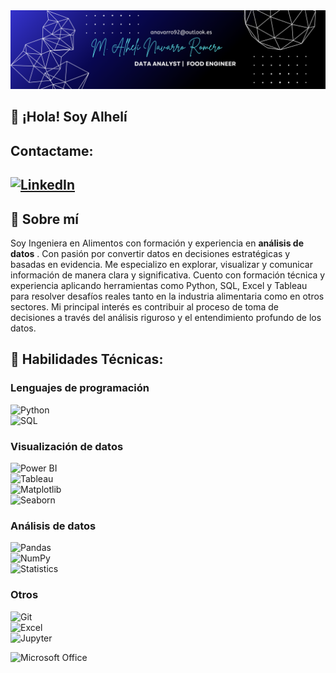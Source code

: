 <div id="header" align="center">
  <img decoding="async" src="https://github.com/Alhe1712/Alhe1712/blob/main/banner_nombre1.png?raw=true" width="1200"/>
</div>

## 👋 ¡Hola! Soy Alhelí
## Contactame: 
[![LinkedIn](https://img.shields.io/badge/LinkedIn-0077B5?style=for-the-badge&logo=linkedin&logoColor=white)](https://www.linkedin.com/in/alheli-navarro)
---
## 💼 Sobre mí
Soy Ingeniera en Alimentos con formación y experiencia en **análisis de datos** . 
Con pasión por convertir datos en decisiones estratégicas y basadas en evidencia. Me especializo en explorar, visualizar y comunicar información de manera clara y significativa. Cuento con formación técnica y experiencia aplicando herramientas como Python, SQL, Excel y Tableau para resolver desafíos reales tanto en la industria alimentaria como en otros sectores. Mi principal interés es contribuir al proceso de toma de decisiones a través del análisis riguroso y el entendimiento profundo de los datos.

## 🧠 Habilidades Técnicas:

### Lenguajes de programación  
![Python](https://img.shields.io/badge/Python-3776AB?style=flat-square&logo=python&logoColor=white)  
![SQL](https://img.shields.io/badge/SQL-4479A1?style=flat-square&logo=postgresql&logoColor=white)

### Visualización de datos  
![Power BI](https://img.shields.io/badge/Power_BI-F2C811?style=flat-square&logo=powerbi&logoColor=black)  
![Tableau](https://img.shields.io/badge/Tableau-E97627?style=flat-square&logo=tableau&logoColor=white)  
![Matplotlib](https://img.shields.io/badge/Matplotlib-11557C?style=flat-square&logo=matplotlib&logoColor=white)  
![Seaborn](https://img.shields.io/badge/Seaborn-2E6E9E?style=flat-square)

###  Análisis de datos  
![Pandas](https://img.shields.io/badge/Pandas-150458?style=flat-square&logo=pandas&logoColor=white)  
![NumPy](https://img.shields.io/badge/NumPy-013243?style=flat-square&logo=numpy&logoColor=white)  
![Statistics](https://img.shields.io/badge/Statistics-0A0A0A?style=flat-square&logo=canonical&logoColor=white)

### Otros  
![Git](https://img.shields.io/badge/Git-F05032?style=flat-square&logo=git&logoColor=white)  
![Excel](https://img.shields.io/badge/Excel-217346?style=flat-square&logo=microsoft-excel&logoColor=white)  
![Jupyter](https://img.shields.io/badge/Jupyter-F37626?style=flat-square&logo=jupyter&logoColor=white)

![Microsoft Office](https://img.shields.io/badge/Microsoft_Office-D83B01?style=flat-square&logo=microsoft-office&logoColor=white)




